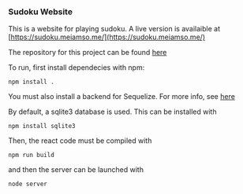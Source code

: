 ### Sudoku Website

This is a website for playing sudoku. A live version is availaible at
[https://sudoku.meiamso.me/](https://sudoku.meiamso.me/)

The repository for this project can be found [here](https://github.com/meiamsome/sudoku)

To run, first install dependecies with npm:

    npm install .

You must also install a backend for Sequelize. For more info, see [here](http://docs.sequelizejs.com/manual/installation/getting-started.html)

By default, a sqlite3 database is used. This can be installed with

    npm install sqlite3

Then, the react code must be compiled with

    npm run build

and then the server can be launched with

    node server
